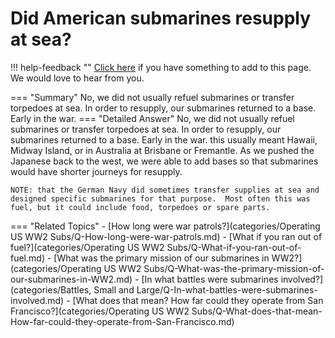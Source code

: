# Did American submarines resupply at sea?

!!! help-feedback ""
    [Click here](https://replace.md) if you have something to add to this page. We would love to hear from you.

=== "Summary"
    No, we did not usually refuel submarines or transfer torpedoes at sea. In order to resupply, our submarines returned to a base. Early in the war.
=== "Detailed Answer"
    No, we did not usually refuel submarines or transfer torpedoes at sea.  In order to resupply, our submarines returned to a base.  Early in the war. this usually meant Hawaii, Midway Island, or in Australia at Brisbane or Fremantle.  As we pushed the Japanese back to the west, we were able to add bases so that submarines would have shorter journeys for resupply.

    NOTE: that the German Navy did sometimes transfer supplies at sea and designed specific submarines for that purpose.  Most often this was fuel, but it could include food, torpedoes or spare parts.
=== "Related Topics"
    - [How long were war patrols?](categories/Operating US WW2 Subs/Q-How-long-were-war-patrols.md)
    - [What if you ran out of fuel?](categories/Operating US WW2 Subs/Q-What-if-you-ran-out-of-fuel.md)
    - [What was the primary mission of our submarines in WW2?](categories/Operating US WW2 Subs/Q-What-was-the-primary-mission-of-our-submarines-in-WW2.md)
    - [In what battles were submarines involved?](categories/Battles, Small and Large/Q-In-what-battles-were-submarines-involved.md)
    - [What does that mean?  How far could they operate from San Francisco?](categories/Operating US WW2 Subs/Q-What-does-that-mean-How-far-could-they-operate-from-San-Francisco.md)
